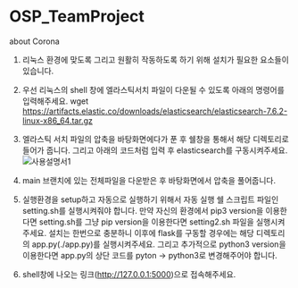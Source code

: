 # OSP_TeamProject

about Corona
1. 리눅스 환경에 맞도록 그리고 원활히 작동하도록 하기 위해 설치가 필요한 요소들이 있습니다.
2. 우선 리눅스의 shell 창에 엘라스틱서치 파일이 다운될 수 있도록 아래의 명령어를 입력해주세요. 
wget https://artifacts.elastic.co/downloads/elasticsearch/elasticsearch-7.6.2-linux-x86_64.tar.gz
3. 엘라스틱 서치 파일의 압축을 바탕화면에다가 푼 후 쉘창을 통해서 해당 디렉토리로 들어가 줍니다. 그리고 아래의 코드처럼 입력 후 elasticsearch를 구동시켜주세요.
 ![사용설명서1](https://user-images.githubusercontent.com/18253618/123070172-7cb97a80-d44e-11eb-9b70-b91a7cc3035f.jpg)

3. main 브랜치에 있는 전체파일을 다운받은 후 바탕화면에서 압축을 풀어줍니다.
4. 실행환경을 setup하고 자동으로 실행하기 위해서 자동 실행 쉘 스크립트 파일인 setting.sh를 실행시켜줘야 합니다. 만약 자신의 환경에서 pip3 version을 이용한다면 setting.sh를 그냥 pip version을 이용한다면 setting2.sh 파일을 실행시켜주세요. 설치는 한번으로 충분하니 이후에 flask를 구동할 경우에는 해당 디렉토리의 app.py(./app.py)를 실행시켜주세요. 그리고 추가적으로 python3 version을 이용한다면 app.py의 상단 코드를 pyton -> python3로 변경해주어야 합니다.
5. shell창에 나오는 링크(http://127.0.0.1:5000)으로 접속해주세요.
